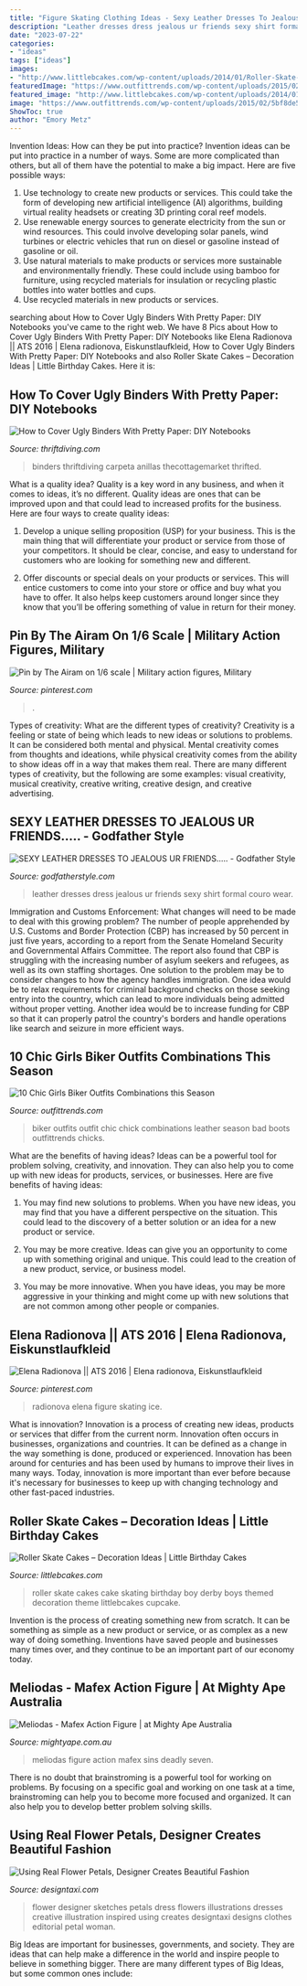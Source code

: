 ```yaml
---
title: "Figure Skating Clothing Ideas - Sexy Leather Dresses To Jealous Ur Friends....."
description: "Leather dresses dress jealous ur friends sexy shirt formal couro wear"
date: "2023-07-22"
categories:
- "ideas"
tags: ["ideas"]
images:
- "http://www.littlebcakes.com/wp-content/uploads/2014/01/Roller-Skate-Cakes-Images.jpg"
featuredImage: "https://www.outfittrends.com/wp-content/uploads/2015/02/5bf8de57386e00082ae4c8a8b7944a82.jpg"
featured_image: "http://www.littlebcakes.com/wp-content/uploads/2014/01/Roller-Skate-Cakes-Images.jpg"
image: "https://www.outfittrends.com/wp-content/uploads/2015/02/5bf8de57386e00082ae4c8a8b7944a82.jpg"
ShowToc: true
author: "Emory Metz"
---
```



Invention Ideas: How can they be put into practice?
Invention ideas can be put into practice in a number of ways. Some are more complicated than others, but all of them have the potential to make a big impact. Here are five possible ways: 
1. Use technology to create new products or services. This could take the form of developing new artificial intelligence (AI) algorithms, building virtual reality headsets or creating 3D printing coral reef models.
2. Use renewable energy sources to generate electricity from the sun or wind resources. This could involve developing solar panels, wind turbines or electric vehicles that run on diesel or gasoline instead of gasoline or oil. 
3. Use natural materials to make products or services more sustainable and environmentally friendly. These could include using bamboo for furniture, using recycled materials for insulation or recycling plastic bottles into water bottles and cups. 
4. Use recycled materials in new products or services.

	

		
searching about How to Cover Ugly Binders With Pretty Paper: DIY Notebooks you've came to the right web. We have 8 Pics about How to Cover Ugly Binders With Pretty Paper: DIY Notebooks like Elena Radionova || ATS 2016 | Elena radionova, Eiskunstlaufkleid, How to Cover Ugly Binders With Pretty Paper: DIY Notebooks and also Roller Skate Cakes – Decoration Ideas | Little Birthday Cakes. Here it is:
		
    
## How To Cover Ugly Binders With Pretty Paper: DIY Notebooks

<img loading=lazy src="https://thriftdiving.com/wp-content/uploads/2016/01/How-to-glue-pretty-paper-to-a-thrifted-binder-AFTER-ThriftDiving.com_.jpg" onerror="this.onerror=null;this.src='https://tse4.mm.bing.net/th?id=OIP._vmL5j_9aqfHlI0zikgyNwHaLH&amp;pid=15.1';" alt="How to Cover Ugly Binders With Pretty Paper: DIY Notebooks">

_Source: thriftdiving.com_

>binders thriftdiving carpeta anillas thecottagemarket thrifted. 

	

What is a quality idea?
Quality is a key word in any business, and when it comes to ideas, it’s no different. Quality ideas are ones that can be improved upon and that could lead to increased profits for the business. Here are four ways to create quality ideas:
1. Develop a unique selling proposition (USP) for your business. This is the main thing that will differentiate your product or service from those of your competitors. It should be clear, concise, and easy to understand for customers who are looking for something new and different.

2. Offer discounts or special deals on your products or services. This will entice customers to come into your store or office and buy what you have to offer. It also helps keep customers around longer since they know that you’ll be offering something of value in return for their money.


    
## Pin By The Airam On 1/6 Scale | Military Action Figures, Military

<img loading=lazy src="https://i.pinimg.com/736x/68/61/5a/68615a7b5eb5d7b3e5af7e258b11e688.jpg" onerror="this.onerror=null;this.src='https://tse3.mm.bing.net/th?id=OIP.CJfvPvu9ZHny5Ucf6WehYwHaLF&amp;pid=15.1';" alt="Pin by The Airam on 1/6 scale | Military action figures, Military">

_Source: pinterest.com_

>. 

	

Types of creativity: What are the different types of creativity?
Creativity is a feeling or state of being which leads to new ideas or solutions to problems. It can be considered both mental and physical. Mental creativity comes from thoughts and ideations, while physical creativity comes from the ability to show ideas off in a way that makes them real. There are many different types of creativity, but the following are some examples: visual creativity, musical creativity, creative writing, creative design, and creative advertising.

    
## SEXY LEATHER DRESSES TO JEALOUS UR FRIENDS..... - Godfather Style

<img loading=lazy src="http://godfatherstyle.com/wp-content/uploads/2015/10/formal-leather-dress.jpg" onerror="this.onerror=null;this.src='https://tse4.mm.bing.net/th?id=OIP.VEDlFvtTCG63Gma9nz0x4AHaLJ&amp;pid=15.1';" alt="SEXY LEATHER DRESSES TO JEALOUS UR FRIENDS..... - Godfather Style">

_Source: godfatherstyle.com_

>leather dresses dress jealous ur friends sexy shirt formal couro wear. 

	

Immigration and Customs Enforcement: What changes will need to be made to deal with this growing problem?
The number of people apprehended by U.S. Customs and Border Protection (CBP) has increased by 50 percent in just five years, according to a report from the Senate Homeland Security and Governmental Affairs Committee. The report also found that CBP is struggling with the increasing number of asylum seekers and refugees, as well as its own staffing shortages.
One solution to the problem may be to consider changes to how the agency handles immigration. One idea would be to relax requirements for criminal background checks on those seeking entry into the country, which can lead to more individuals being admitted without proper vetting. Another idea would be to increase funding for CBP so that it can properly patrol the country's borders and handle operations like search and seizure in more efficient ways.

    
## 10 Chic Girls Biker Outfits Combinations This Season

<img loading=lazy src="https://www.outfittrends.com/wp-content/uploads/2015/02/5bf8de57386e00082ae4c8a8b7944a82.jpg" onerror="this.onerror=null;this.src='https://tse4.mm.bing.net/th?id=OIP.RbRxw-2pfGnsdLNlE4mFBgHaLH&amp;pid=15.1';" alt="10 Chic Girls Biker Outfits Combinations this Season">

_Source: outfittrends.com_

>biker outfits outfit chic chick combinations leather season bad boots outfittrends chicks. 

	

What are the benefits of having ideas?
Ideas can be a powerful tool for problem solving, creativity, and innovation. They can also help you to come up with new ideas for products, services, or businesses. Here are five benefits of having ideas:
1. You may find new solutions to problems. When you have new ideas, you may find that you have a different perspective on the situation. This could lead to the discovery of a better solution or an idea for a new product or service.

2. You may be more creative. Ideas can give you an opportunity to come up with something original and unique. This could lead to the creation of a new product, service, or business model.

3. You may be more innovative. When you have ideas, you may be more aggressive in your thinking and might come up with new solutions that are not common among other people or companies.

    
## Elena Radionova || ATS 2016 | Elena Radionova, Eiskunstlaufkleid

<img loading=lazy src="https://i.pinimg.com/736x/49/dc/0d/49dc0df5c3c59da483aec01e37f9e215--elena-radionova-figure-skating.jpg" onerror="this.onerror=null;this.src='https://tse4.mm.bing.net/th?id=OIP.axde6LaM8k1jzu3DR34UdwHaKx&amp;pid=15.1';" alt="Elena Radionova || ATS 2016 | Elena radionova, Eiskunstlaufkleid">

_Source: pinterest.com_

>radionova elena figure skating ice. 

	

What is innovation?
Innovation is a process of creating new ideas, products or services that differ from the current norm. Innovation often occurs in businesses, organizations and countries. It can be defined as a change in the way something is done, produced or experienced. 
Innovation has been around for centuries and has been used by humans to improve their lives in many ways. Today, innovation is more important than ever before because it's necessary for businesses to keep up with changing technology and other fast-paced industries.

    
## Roller Skate Cakes – Decoration Ideas | Little Birthday Cakes

<img loading=lazy src="http://www.littlebcakes.com/wp-content/uploads/2014/01/Roller-Skate-Cakes-Images.jpg" onerror="this.onerror=null;this.src='https://tse1.mm.bing.net/th?id=OIP.Bfd9XTffpg7cCkGOIW1j2AHaHY&amp;pid=15.1';" alt="Roller Skate Cakes – Decoration Ideas | Little Birthday Cakes">

_Source: littlebcakes.com_

>roller skate cakes cake skating birthday boy derby boys themed decoration theme littlebcakes cupcake. 

	

Invention is the process of creating something new from scratch. It can be something as simple as a new product or service, or as complex as a new way of doing something. Inventions have saved people and businesses many times over, and they continue to be an important part of our economy today.

    
## Meliodas - Mafex Action Figure | At Mighty Ape Australia

<img loading=lazy src="https://d3fa68hw0m2vcc.cloudfront.net/928/181732432.jpeg" onerror="this.onerror=null;this.src='https://tse4.mm.bing.net/th?id=OIP.8WrC2KFpkIrmKhzRD3UtRgAAAA&amp;pid=15.1';" alt="Meliodas - Mafex Action Figure | at Mighty Ape Australia">

_Source: mightyape.com.au_

>meliodas figure action mafex sins deadly seven. 

	

There is no doubt that brainstroming is a powerful tool for working on problems. By focusing on a specific goal and working on one task at a time, brainstroming can help you to become more focused and organized. It can also help you to develop better problem solving skills.

    
## Using Real Flower Petals, Designer Creates Beautiful Fashion

<img loading=lazy src="http://editorial.designtaxi.com/news-petaldress050514/6.jpg" onerror="this.onerror=null;this.src='https://tse4.mm.bing.net/th?id=OIP.QeWl3EcJo_GkNJFw35PtMwHaHa&amp;pid=15.1';" alt="Using Real Flower Petals, Designer Creates Beautiful Fashion">

_Source: designtaxi.com_

>flower designer sketches petals dress flowers illustrations dresses creative illustration inspired using creates designtaxi designs clothes editorial petal woman. 

	

Big Ideas are important for businesses, governments, and society. They are ideas that can help make a difference in the world and inspire people to believe in something bigger. There are many different types of Big Ideas, but some common ones include: 


